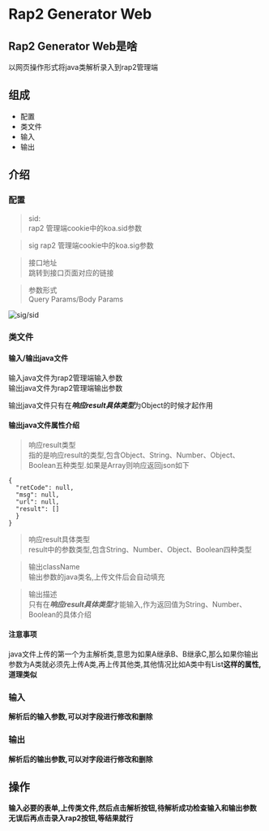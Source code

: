# Rap2 Generator Web

## Rap2 Generator Web是啥
以网页操作形式将java类解析录入到rap2管理端

## 组成
* 配置
* 类文件
* 输入
* 输出

## 介绍
### 配置
> sid:  
> rap2 管理端cookie中的koa.sid参数

> sig
> rap2 管理端cookie中的koa.sig参数

> 接口地址  
> 跳转到接口页面对应的链接

> 参数形式  
> Query Params/Body Params

![sig/sid](https://oscimg.oschina.net/oscnet/up-d7c645787582a4a8d8d51c59956d87e5d1e.JPEG)


### 类文件
#### 输入/输出java文件
输入java文件为rap2管理端输入参数  
输出java文件为rap2管理端输出参数

输出java文件只有在***响应result具体类型***为Object的时候才起作用

#### 输出java文件属性介绍  
> 响应result类型  
> 指的是响应result的类型,包含Object、String、Number、Object、Boolean五种类型.如果是Array则响应返回json如下

```
{
  "retCode": null,
  "msg": null,
  "url": null,
  "result": []
  }
}
```

> 响应result具体类型  
> result中的参数类型,包含String、Number、Object、Boolean四种类型

> 输出className  
> 输出参数的java类名,上传文件后会自动填充

> 输出描述  
> 只有在***响应result具体类型***才能输入,作为返回值为String、Number、Boolean的具体介绍


#### 注意事项
java文件上传的第一个为主解析类,意思为如果A继承B、B继承C,那么如果你输出参数为A类就必须先上传A类,再上传其他类,其他情况比如A类中有List<B>这样的属性,道理类似

### 输入
解析后的输入参数,可以对字段进行修改和删除

### 输出
解析后的输出参数,可以对字段进行修改和删除

## 操作
输入必要的表单,上传类文件,然后点击**解析**按钮,待解析成功检查输入和输出参数无误后再点击**录入rap2**按钮,等结果就行